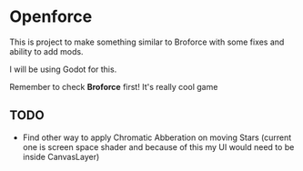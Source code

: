 # Openforce
This is project to make something similar to Broforce with some fixes and ability to add mods.

I will be using Godot for this.

Remember to check **Broforce** first! It's really cool game


## TODO
- Find other way to apply Chromatic Abberation on moving Stars (current one is screen space shader and because of this my UI would need to be inside CanvasLayer)
